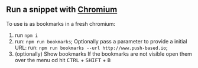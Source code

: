 ## Run a snippet with [Chromium](https://www.chromium.org/chromium-projects/)

To use is as bookmarks in a fresh chromium:

1. run `npm i`
2. run: `npm run bookmarks`;
Optionally pass a parameter to provide a initial URL:
run: `npm run bookmarks --url http://www.push-based.io`;
3. (optionally) Show bookmarks
If the bookmarks are not visible open them over the menu od hit <kbd>CTRL</kbd> + <kbd>SHIFT</kbd> + <kbd>B</kbd>
